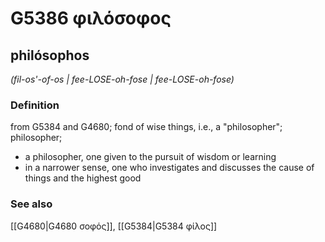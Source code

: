 # G5386 φιλόσοφος

## philósophos

_(fil-os'-of-os | fee-LOSE-oh-fose | fee-LOSE-oh-fose)_

### Definition

from G5384 and G4680; fond of wise things, i.e., a "philosopher"; philosopher; 

- a philosopher, one given to the pursuit of wisdom or learning
- in a narrower sense, one who investigates and discusses the cause of things and the highest good

### See also

[[G4680|G4680 σοφός]], [[G5384|G5384 φίλος]]
